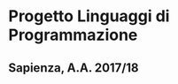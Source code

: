 Progetto Linguaggi di Programmazione 
====================================
Sapienza, A.A. 2017/18
----------------------